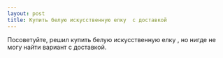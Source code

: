 ```yaml
---
layout: post 
title: Купить белую искусственную елку  с доставкой 
--- 
```

Посоветуйте, решил купить белую искусственную елку  , но нигде не могу найти вариант с доставкой.